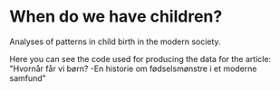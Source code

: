 # When do we have children?
Analyses of patterns in child birth in the modern society.

Here you can see the code used for producing the data for the article: "Hvornår får vi børn? -En historie om fødselsmønstre i et moderne samfund"
